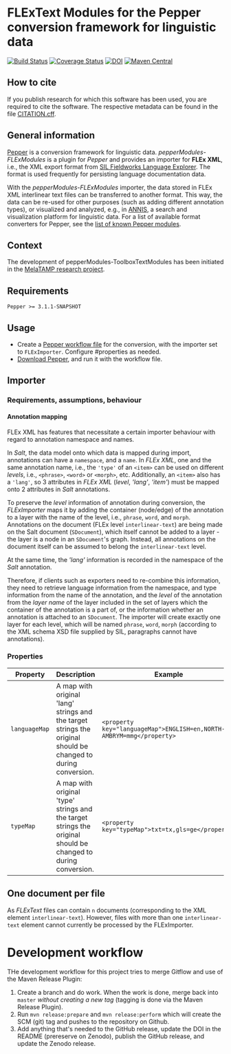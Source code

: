 # FLExText Modules for the Pepper conversion framework for linguistic data

[![Build Status](https://travis-ci.org/sdruskat/pepperModules-FLExModules.svg?branch=develop)](https://travis-ci.org/sdruskat/pepperModules-FLExModules) [![Coverage Status](https://coveralls.io/repos/github/sdruskat/pepperModules-FLExModules/badge.svg?branch=develop)](https://coveralls.io/github/sdruskat/pepperModules-FLExModules?branch=develop) [![DOI](https://zenodo.org/badge/DOI/10.5281/zenodo.1492292.svg)](https://doi.org/10.5281/zenodo.1492292) [![Maven Central](https://maven-badges.herokuapp.com/maven-central/org.corpus-tools/pepperModules-FLExModules/badge.svg)](https://maven-badges.herokuapp.com/maven-central/org.corpus-tools/pepperModules-FLExModules)

## How to cite

If you publish research for which this software has been used, you are required
to cite the software. The respective metadata can be found in the file
[CITATION.cff](CITATION.cff).

## General information


[Pepper](http://corpus-tools.org/pepper) is a conversion framework for linguistic data. 
*pepperModules-FLExModules* is a plugin for *Pepper* and provides an
importer for **FLEx XML**, i.e., the XML
export format from 
[SIL Fieldworks Language Explorer](https://software.sil.org/fieldworks/). 
The format
is used frequently for persisting language documentation data.

With the *pepperModules-FLExModules* importer, the data stored in FLEx XML 
interlinear text files can be transferred to another format. This way, the data 
can be re-used for other
purposes (such as adding different annotation types), or visualized and analyzed,
e.g., in [ANNIS](http://corpus-tools.org/annis), a search and visualization 
platform for linguistic data. For a list of available format converters for Pepper,
see the [list of known Pepper modules](http://corpus-tools.org/pepper/knownModules.html).

## Context

The development of pepperModules-ToolboxTextModules has been initiated in the 
[MelaTAMP research project](https://hu.berlin/melatamp).

## Requirements

`Pepper >= 3.1.1-SNAPSHOT`

## Usage

- Create a [Pepper workflow 
file](http://corpus-tools.org/pepper/userGuide.html#workflow_file) for the 
conversion, with the importer set to `FLExImporter`. Configure #properties as
needed.
- [Download Pepper](http://corpus-tools.org/pepper/), and run it with the 
workflow file.

## Importer

### Requirements, assumptions, behaviour

#### Annotation mapping

FLEx XML has features that necessitate a certain importer behaviour with regard
to annotation namespace and names.

In *Salt*, the data model onto which data is mapped during import, annotations
can have a `namespace`, and a `name`. In *FLEx XML*, one and the same annotation
name, i.e., the `'type'` of an `<item>` can be used on different *levels*, i.e.,
`<phrase>`, `<word>` or `<morph>`, etc. Additionally, an `<item>` also has a
`'lang'`, so 3 attributes in *FLEx XML* (*level*, *'lang'*, *'item'*) must be 
mapped onto 2 attributes in *Salt* annotations.

To preserve the *level* information of annotation during conversion, the
*FLExImporter* maps it by adding the container (node/edge) of the annotation
to a layer with the name of the level, i.e., `phrase`, `word`, and `morph`.
Annotations on the document (FLEx level `interlinear-text`) are being made
on the Salt document (`SDocument`), which itself cannot be added to a layer -
the layer is a node in an `SDocument`'s graph. Instead, all annotations on the
document itself can be assumed to belong the `interlinear-text` level.

At the same time, the *'lang'* information is recorded in the namespace of the
*Salt* annotation.

Therefore, if clients such as exporters need to re-combine this information, 
they need to retrieve language information from the namespace, and type 
information from the name of the annotation, and the *level* of the annotation
from the *layer name* of the layer included in the set of layers which the 
container of the annotation is a part of, or the information whether an 
annotation is attached to an `SDocument`. The importer will create exactly one
layer for each level, which will be named `phrase`, `word`, `morph` (according 
to the XML schema XSD file supplied by SIL, paragraphs cannot have annotations).


### Properties

| Property | Description | Example |
|----------|-------------|---------|
|`languageMap`| A map with original 'lang' strings and the target strings the original should be changed to during conversion. | `<property key="languageMap">ENGLISH=en,NORTH-AMBRYM=mmg</property>`|
|`typeMap`| A map with original 'type' strings and the target strings the original should be changed to during conversion. | `<property key="typeMap">txt=tx,gls=ge</property>`|


## One document per file

As *FLExText* files can contain `n` documents (corresponding to the XML element `interlinear-text`).
However, files with more than one `interlinear-text` element cannot currently
be processed by the FLExImporter.

# Development workflow

THe development workflow for this project tries to merge Gitflow and use of the
Maven Release Plugin:

1. Create a branch and do work. When the work is done, merge back into `master` 
*without creating a new tag* (tagging is done via the Maven Release Plugin).
2. Run `mvn release:prepare` and `mvn release:perform` which will create the
SCM (git) tag and pushes to the repository on Github.
3. Add anything that's needed to the GitHub release, update the DOI in the
README (prereserve on Zenodo), publish the GitHub release, and update the
Zenodo release.
